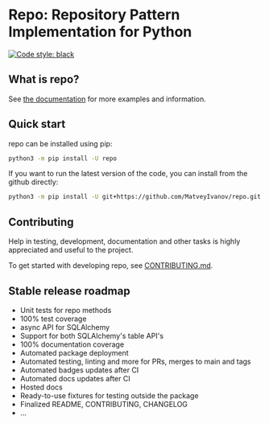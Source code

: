 Repo: Repository Pattern Implementation for Python
=======================================

[![Code style: black](https://img.shields.io/badge/code%20style-black-000000.svg)](https://github.com/psf/black)


What is repo?
-------------

See [the documentation](https://repo.readthedocs.io/en/stable/index.html) for
more examples and information.

Quick start
-----------

repo can be installed using pip:

```bash
python3 -m pip install -U repo
```

If you want to run the latest version of the code, you can install from the
github directly:

```bash
python3 -m pip install -U git+https://github.com/MatveyIvanov/repo.git
```

Contributing
------------

Help in testing, development, documentation and other tasks is
highly appreciated and useful to the project.

To get started with developing repo, see [CONTRIBUTING.md](CONTRIBUTING.md).

Stable release roadmap
----------------------------------
* Unit tests for repo methods
* 100% test coverage
* async API for SQLAlchemy
* Support for both SQLAlchemy's table API's
* 100% documentation coverage
* Automated package deployment
* Automated testing, linting and more for PRs, merges to main and tags
* Automated badges updates after CI
* Automated docs updates after CI
* Hosted docs
* Ready-to-use fixtures for testing outside the package
* Finalized README, CONTRIBUTING, CHANGELOG
* ...
